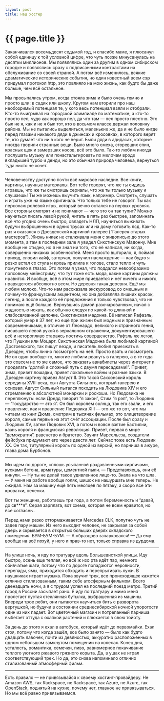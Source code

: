 ```yaml
---
layout: post
title: Наш хостер
---
```

# {{ page.title }}

Заканчивался восемьдесят седьмой год, и спасибо маме, я плюсанул собой единицу к той условной цифре, что чуть позже минусанулась на десятки миллионов. Мы появлялись один за другим в одном сибирском городке и появлялись сразу с подписанными контрактами на обслуживание со своей страной. А потом всё изменилось, всякие драматические исторические события, но один известный всем сэр придумал протокол http, это повлияло на мою жизнь, как будто бы даже больше, чем всё остальное.

Мы просыпались утром, когда стояла зима и было очень темно и просто шли: в садик или школу. Кругом нам вторили про наш необозримый потенциал те, у кого весь потенциал взяли и отобрали. Кто-то выигрывал на городской  олимпиаде по математике, а кто-то просто пел, чудо как хорошо пел, да что там — пел просто плестно. Это был не я, как и не я был тот, кто в восьмом классе держал половину района. Мы не пытались выделиться, маленькие же, да и не было нигде перед глазами никакого дяди в джинсах и кросовках, в которого верят те, кто думает что ни в кого не верит. Были дяди в адидасах, которые иногда творили странные вещи. Было много смеха, сгоревших спин, красных щек и замерзших носов, всё это было. Так-то любим иногда послушать музыку или понастальгировать по мелочам вроде вкладышей турбо и денди, но это обычная природа человека, вернуться туда никто не хочет.

* * *

Человечеству доступно почти всё мировое наследие. Все книги, картины, научные материалы. Вот тебе говорят, что же ты сидишь играешь, что же ты смотришь сериалы, что же ты только музыку и слушаешь! Ты же можешь выучить язык, например. Смотреть, слушать и играть уже на языке оригинала. Что только тебе не говорят. Ты как персонаж ролевой игры, который вечно остался на первых уровнях. Все стороны смотрят и не понимают — чего это он так тупит?
Можно научиться писать левой рукой, читать в пять раз быстрее, запоминать всё что угодно очень быстро, овладеть НЛП, научиться выживать будучи выброшенным в одних трусах или на дому готовить лсд.
Как-то раз я оказался в Дрезденской картиной галерее (“Галерея старых мастеров”). Жизнь никак не сталкивала меня с живописью до этого момента, а там в последнем зале я увидел Сикстинскую Мадонну. Мне вообще не стыдно, но я не знал ни того, кто её написал, ни когда, совершенно никаких особенностей. Меня просто вшторило, я, поймал приход, словил кайф, заторчал, получил наслаждение — как будто я резко встал со стула и кровь прилила к голове, стало тепло и чуть помутнело в глазах. Это потом я узнал, что поддался невообразимо попсовому мейнстриму, что тут тоже есть мода, какие картины должны нравится. И вообще, всё в этом мире приедается и нет ничего и никого, нравящегося абсолютно всем. Но деревня такая деревня. Ещё мы любим молоко. 
Что-то нам рассказала экскурсовод со смешным и почему-то французским акцентном, но она добавляла лишних красок, легенд, а после каждого её предложения я только чувствовал, что не понимаю ещё больше. Вернувшись домой разочарованным, начал с жадностью искать, как обычно следуя по какой-то длинной и слабосвязанной цепочке. Сикстинская мадонна. Её написал Рафаэль, который умер в 37 лет, но ещё при жизни был модным и признанным современниками, в отличие от Леонардо, великого и странного гения, писавшего левой рукой в зеркальном отражении, документировашего всё и неторопливо стараясь постичь совершенство. Рафэль же легок, что Пушкин или Моцарт. 
Сикстинская Мадонна была любимой картиной Достоевского, так пишут везде, и писатель любил приезжать в Дрезден, чтобы лично посмотреть на неё. Просто взять и посмотреть. Не он один вообще-то, многие любили рвануть в галерею, а в те года это совсем не то же самое, что заказать авиабилеты через интернет и проделать “долгий и сложный путь с двумя пересадками!”. Привет, зима, привет лошадки, привет локальные войны и разные языки. 
В Дрезден картину привез Август II. Это такой Саксонский король середины XVIII века, сын Августа Сильного, который галерею и основал. Август Сильный пытался походить на Людовика XIV и его стремлению к абсолютной монархии и роскоши. Но Людовика не переплюнуть: если Дредд говорит “я закон”, Стим “я рэп”, то Людовик — “государство — это я”. Он был королем солнца, так его звали, и его правление, как и правление Людовика XIII — это же то вот, что мы читаем из книг Дюма, смотрим в тысячах фильмах, это олицетворение короля, самые первые на этот счёт ассоциации. После был сразу и Людовик XV, затем Людовик XVI, а потом и вовсе взятие Бастилии, казнь короля и французская революция. Привет, первая в мире “демократия”, равенство и братство. Звучит Марсельеза, создатели фейсбука придумают его через двести лет. Сейчас тоже есть Людовик XX. Он так, титулярный король по одной из версий, но парниша в ажуре, глава дома Бурбонов. 

* * *

Мы идем по дороге, сплошь усыпанной раздавленными кирпичами, кусками бетона, арматуры, цементной пыли. 
— Представляешь, они её кинули. 
— Ну ты не делай такое удивленное лицо-то. Знала на что шла.
— У меня на работе вообще голяк, шишок не нашуршать мне теперь. Не ожидал. Нам за машину ещё пять месяцев по пятаку, а скоро все эти кроватки, пеленки. 

Вот ты женщина, работаешь три года, а потом беременность и “давай, до св***я”. Серая зарплата, вот схема, которая не всем нравится, но все согласны. 

Перед нами резко оттормаживается Mercedes CLK, попутно чуть не задев пару машин. Из него выходит человек, не закрывая за собой дверь и скрывается в открытых больших дверях складского помещения. БУМ-БУМ-БУМ.
— А образцово запарковался!
— Да ему вообще на всё похуй, у него и прав-то нет, только справка из дурдома.


* * *

На улице ночь, я иду по тратуару вдоль Большевисткой улицы. Иду быстро, осень еще теплая, но всё ж изо рта идёт пар, немного сбивчатые шаги, потому что по дороге попадаются неровности, перепады, ямы, приходится обходить и перепрыгивать лужи. В наушниках играет музыка. 
Пока звучит трек, все происходящее кажется отлично стилизованным, таким себе атосферным фильмом. Всего двенадцать ночи, а я с трудом успел на последний поезд метро. Третий город в России засыпает рано. Я иду по тратуару и мимо меня пролетает пустая стеклянная бутылка, выбрашенная из машины. Впереди трое ребят, они пытаются научиться бить с разворота вертушкой, но будучи в состоянии среднесибирской ночной упоротости один из них падает. Вот цветочный магазин и потрепанный парниша выбегает оттуда с охапкой растений и плюхается в свою тойоту.

За день до этого я ехал в автобусе, который идёт до первомайки. Ехал стоя, потому что когда зашёл, все было занято — было как будто двадцать лавочек, почти из девяностых, аккуратно расположенных в одном небольшом замкнутом помещении на колесах. Конец дня, усталость, романтика, семечки, пиво, равномерное покачивание теплого уютного ржавого грязного корыта. Да, в ушах не играл соответствующий трек. Но да, это снова напоминало отлично стилизованный атмосферный фильм.

* * *

Есть правило — не привязывайся к своему хостинг-провайдеру. Не Amazon AWS, так Rackspace, не Rackspace, так Azure, не Azure, так OpenStack, поднятый на кухне, почему нет, главное не привязываться. Но мы всё равно привязываемся. 


